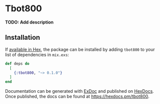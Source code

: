 # Tbot800

**TODO: Add description**

## Installation

If [available in Hex](https://hex.pm/docs/publish), the package can be installed
by adding `tbot800` to your list of dependencies in `mix.exs`:

```elixir
def deps do
  [
    {:tbot800, "~> 0.1.0"}
  ]
end
```

Documentation can be generated with [ExDoc](https://github.com/elixir-lang/ex_doc)
and published on [HexDocs](https://hexdocs.pm). Once published, the docs can
be found at <https://hexdocs.pm/tbot800>.

